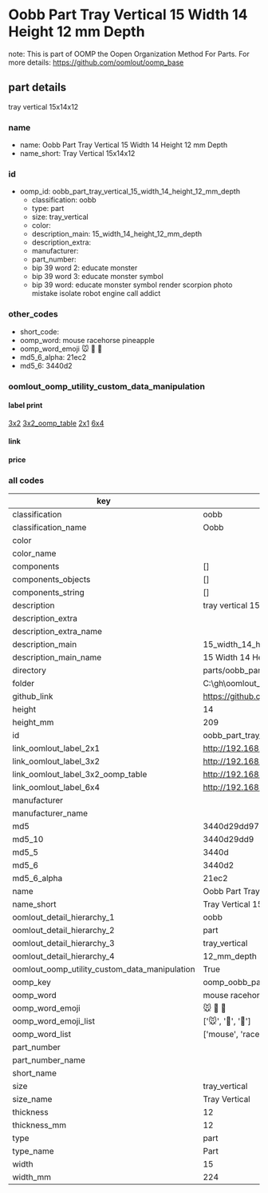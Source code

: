 # Oobb Part Tray Vertical 15 Width 14 Height 12 mm Depth  

note: This is part of OOMP the Oopen Organization Method For Parts. For more details: https://github.com/oomlout/oomp_base

##  part details
  



tray vertical 15x14x12



### name
* name: Oobb Part Tray Vertical 15 Width 14 Height 12 mm Depth
* name_short: Tray Vertical 15x14x12 
### id
* oomp_id: oobb_part_tray_vertical_15_width_14_height_12_mm_depth
  * classification: oobb
  * type: part
  * size: tray_vertical
  * color: 
  * description_main: 15_width_14_height_12_mm_depth
  * description_extra: 
  * manufacturer: 
  * part_number: 
  * bip 39 word 2: educate monster
  * bip 39 word 3: educate monster symbol
  * bip 39 word: educate monster symbol render scorpion photo mistake isolate robot engine call addict

### other_codes
* short_code: 
* oomp_word: mouse racehorse pineapple
* oomp_word_emoji :mouse: :racehorse: :pineapple:
* md5_6_alpha: 21ec2
* md5_6: 3440d2






### oomlout_oomp_utility_custom_data_manipulation
#### label print
[3x2](http://192.168.1.245:1112/?label=oomp%2021ec2)
[3x2_oomp_table](http://192.168.1.108:1112/?label=oomp%2021ec2)
[2x1](http://192.168.1.242:1112/?label=oomp%2021ec2)
[6x4](http://192.168.1.55:1112/?label=oomp%2021ec2)    

#### link

                              

#### price







### all codes 
| key | value |  
| --- | --- |  
| classification | oobb |  
| classification_name | Oobb |  
| color |  |  
| color_name |  |  
| components | [] |  
| components_objects | [] |  
| components_string | [] |  
| description | tray vertical 15x14x12 |  
| description_extra |  |  
| description_extra_name |  |  
| description_main | 15_width_14_height_12_mm_depth |  
| description_main_name | 15 Width 14 Height 12 mm Depth |  
| directory | parts/oobb_part_tray_vertical_15_width_14_height_12_mm_depth |  
| folder | C:\gh\oomlout_oobb_version_4_generated_parts\parts\oobb_part_tray_vertical_15_width_14_height_12_mm_depth |  
| github_link | https://github.com/oomlout/oomlout_oomp_part_src/tree/main/parts/oobb_part_tray_vertical_15_width_14_height_12_mm_depth |  
| height | 14 |  
| height_mm | 209 |  
| id | oobb_part_tray_vertical_15_width_14_height_12_mm_depth |  
| link_oomlout_label_2x1 | http://192.168.1.242:1112/?label=oomp%2021ec2 |  
| link_oomlout_label_3x2 | http://192.168.1.245:1112/?label=oomp%2021ec2 |  
| link_oomlout_label_3x2_oomp_table | http://192.168.1.108:1112/?label=oomp%2021ec2 |  
| link_oomlout_label_6x4 | http://192.168.1.55:1112/?label=oomp%2021ec2 |  
| manufacturer |  |  
| manufacturer_name |  |  
| md5 | 3440d29dd97691be8ee09b61b8e3d234 |  
| md5_10 | 3440d29dd9 |  
| md5_5 | 3440d |  
| md5_6 | 3440d2 |  
| md5_6_alpha | 21ec2 |  
| name | Oobb Part Tray Vertical 15 Width 14 Height 12 mm Depth |  
| name_short | Tray Vertical 15x14x12  |  
| oomlout_detail_hierarchy_1 | oobb |  
| oomlout_detail_hierarchy_2 | part |  
| oomlout_detail_hierarchy_3 | tray_vertical |  
| oomlout_detail_hierarchy_4 | 12_mm_depth |  
| oomlout_oomp_utility_custom_data_manipulation | True |  
| oomp_key | oomp_oobb_part_tray_vertical_15_width_14_height_12_mm_depth |  
| oomp_word | mouse racehorse pineapple |  
| oomp_word_emoji | :mouse: :racehorse: :pineapple: |  
| oomp_word_emoji_list | [':mouse:', ':racehorse:', ':pineapple:'] |  
| oomp_word_list | ['mouse', 'racehorse', 'pineapple'] |  
| part_number |  |  
| part_number_name |  |  
| short_name |  |  
| size | tray_vertical |  
| size_name | Tray Vertical |  
| thickness | 12 |  
| thickness_mm | 12 |  
| type | part |  
| type_name | Part |  
| width | 15 |  
| width_mm | 224 |  
